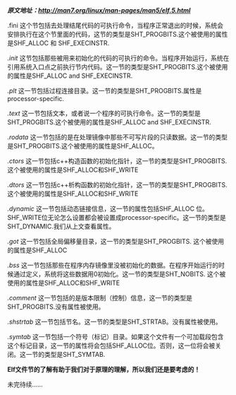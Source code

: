 ﻿
***原文地址：http://man7.org/linux/man-pages/man5/elf.5.html***

.fini 这个节包括去处理结尾代码的可执行命令，当程序正常退出的时候，系统会安排执行在这个节里面的代码，这节的类型是SHT_PROGBITS.这个被使用的属性是SHF_ALLOC 和 SHF_EXECINSTR.

*.init* 这节包括那些被用来初始化的代码的可执行的命令。当程序开始运行，系统在引用系统入口点之前执行节内代码。这一节的类型是SHT_PROGBITS.这个被使用的属性是SHF_ALLOC and SHF_EXECINSTR.

*.plt* 这一节包括过程连接目录。这一节的类型是SHT_PROGBITS.属性是processor-specific.

*.text* 这一节包括文本，或者说一个程序的可执行命令。这一节的类型是SHT_PROGBITS.这个被使用的属性是SHF_ALLOC and SHF_EXECINSTR.

*.rodata* 这一节包括的是在处理镜像中那些不可写片段的只读数据。这一节的类型是SHT_PROGBITS.这个被使用的属性是SHF_ALLOC。

*.ctors* 这一节包括c++构造函数的初始化指针，这一节的类型是SHT_PROGBITS. 这个被使用的属性是SHF_ALLOC和SHF_WRITE

*.dtors* 这一节包括c++析构函数的初始化指针，这一节的类型是SHT_PROGBITS. 这个被使用的属性是SHF_ALLOC和SHF_WRITE

*.dynamic* 这一节包括动态链接信息，这一节的属性包括SHF_ALLOC 位。SHF_WRITE位无论怎么设置都会被设置成processor-specific。这一节的类型是SHT_DYNAMIC.我们从上文查看属性。

*.got* 这一节包括全局偏移量目录，这一节的类型是SHT_PROGBITS. 这个被使用的属性是SHF_ALLOC

*.bss* 这一节包括那些在程序内存镜像里没被初始化的数据。在程序开始运行的时候通过定义，系统将这些数据用0初始化。这一节的类型是SHT_NOBITS. 这个被使用的属性是SHF_ALLOC和SHF_WRITE

*.comment* 这一节包括的是版本限制（控制）信息，这一节的类型是SHT_PROGBITS.没有属性被使用。

*.shstrtab* 这一节包括节名。这一节的类型是SHT_STRTAB。没有属性被使用。

*.symtab* 这一节包括一个符号（标记）目录。如果这个文件有一个可加载段包含这个标记目录，这一节的属性将会包括SHF_ALLOC位。否则，这一位将会被关闭。这一节的类型是SHT_SYMTAB.



**Elf文件节的了解有助于我们对于原理的理解，所以我们还是要考虑的！**

未完待续……

